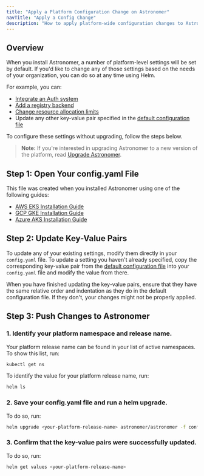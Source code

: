 ```yaml
---
title: "Apply a Platform Configuration Change on Astronomer"
navTitle: "Apply a Config Change"
description: "How to apply platform-wide configuration changes to Astronomer via Helm."
---
```


## Overview

When you install Astronomer, a number of platform-level settings will be set by default. If you'd like to change any of those settings based on the needs of your organization, you can do so at any time using Helm.

For example, you can:

* [Integrate an Auth system](https://www.astronomer.io/docs/enterprise/v0.12/manage-astronomer/integrate-auth-system)
* [Add a registry backend](https://www.astronomer.io/docs/enterprise/v0.12/manage-astronomer/registry-backend)
* [Change resource allocation limits](https://www.astronomer.io/docs/enterprise/v0.12/manage-astronomer/configure-platform-resources)
* Update any other key-value pair specified in the [default configuration file](https://github.com/astronomer/docs/blob/main/enterprise/v0.12/reference/default.yaml)

To configure these settings without upgrading, follow the steps below.

> **Note:** If you're interested in upgrading Astronomer to a new version of the platform, read [Upgrade Astronomer](https://www.astronomer.io/docs/enterprise/v0.12/manage-astronomer/upgrade-astronomer).

## Step 1: Open Your config.yaml File

This file was created when you installed Astronomer using one of the following guides:

* [AWS EKS Installation Guide](https://www.astronomer.io/docs/enterprise/v0.12/install/aws/install-aws-standard#6-configure-your-helm-chart)
* [GCP GKE Installation Guide](https://www.astronomer.io/docs/enterprise/v0.12/install/gcp/install-gcp-standard#7-configure-your-helm-chart)
* [Azure AKS Installation Guide](https://www.astronomer.io/docs/enterprise/v0.12/install/azure/install-azure-standard#6-configure-your-helm-chart)

## Step 2: Update Key-Value Pairs

To update any of your existing settings, modify them directly in your `config.yaml` file. To update a setting you haven't already specified, copy the corresponding key-value pair from the [default configuration file](https://github.com/astronomer/docs/blob/main/enterprise/v0.12/reference/default.yaml) into your `config.yaml` file and modify the value from there.

When you have finished updating the key-value pairs, ensure that they have the same relative order and indentation as they do in the default configuration file. If they don't, your changes might not be properly applied.

## Step 3: Push Changes to Astronomer

### 1. Identify your platform namespace and release name.

Your platform release name can be found in your list of active namespaces. To show this list, run:

```sh
kubectl get ns
```

To identify the value for your platform release name, run:

```sh
helm ls
```

### 2. Save your config.yaml file and run a helm upgrade.

To do so, run:

```sh
helm upgrade <your-platform-release-name> astronomer/astronomer -f config.yaml --version=<your-platform-version>
```

### 3. Confirm that the key-value pairs were successfully updated.

To do so, run:

```sh
helm get values <your-platform-release-name>
```
